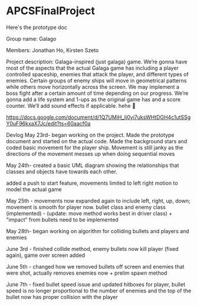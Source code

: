 # APCSFinalProject
Here's the prototype doc

Group name: Galago

Members: Jonathan Ho, Kirsten Szeto

Project description: Galaga-inspired (just galaga) game.  We’re gonna have most of the aspects that the actual Galaga game has including a player controlled spaceship, enemies that attack the player, and different types of enemies.  Certain groups of enemy ships will move in geometrical patterns while others move horizontally across the screen. We may implement a boss fight after a certain amount of time depending on our progress. We’re gonna add a life system and 1-ups as the original game has and a score counter. We’ll add sound effects if applicable. hehe 🧛

https://docs.google.com/document/d/1Q7UMiH_Ij0yi7uksWHtDGH4c1utSSgY0uF96kxaX7Jc/edit?ts=60aacf0a

Devlog
May 23rd- began working on the project.  Made the prototype document and started on the actual code.  Made the background stars and coded basic movement for the player ship.  Movement is still janky as the directions of the movement messes up when doing sequential moves

May 24th- created a basic UML diagram showing the relationships that classes and objects have towards each other.

added a push to start feature, movements limited to left right motion to model the actual game

May 25th - movements now expanded again to include left, right, up, down; movement is smooth for player now. bullet class and enemy class (implemented) - (update: move method works best in driver class) + "impact" from bullets need to be implemented

May 28th- began working on algorithm for colliding bullets and players and enemies

June 3rd - finished collide method, enemy bullets now kill player (fixed again), game over screen added

June 5th - changed how we removed bullets off screen and enemies that were shot, actually removes enemies now + prelim spawn method

June 7th - fixed bullet speed issue and updated hitboxes for player, bullet speed is no longer proportional to the number of enemies and the top of the bullet now has proper collision with the player
